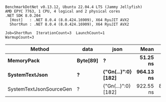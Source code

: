 ```

BenchmarkDotNet v0.13.12, Ubuntu 22.04.4 LTS (Jammy Jellyfish)
AMD EPYC 7763, 1 CPU, 4 logical and 2 physical cores
.NET SDK 8.0.204
  [Host]   : .NET 8.0.4 (8.0.424.16909), X64 RyuJIT AVX2
  ShortRun : .NET 8.0.4 (8.0.424.16909), X64 RyuJIT AVX2

Job=ShortRun  IterationCount=3  LaunchCount=1  
WarmupCount=3  

```
| Method                  | data     | json                | Mean      | Error     | StdDev   | Min       | Max       | Gen0   | Allocated |
|------------------------ |--------- |-------------------- |----------:|----------:|---------:|----------:|----------:|-------:|----------:|
| **MemoryPack**              | **Byte[89]** | **?**                   |  **51.25 ns** |  **1.558 ns** | **0.085 ns** |  **51.17 ns** |  **51.34 ns** | **0.0012** |     **104 B** |
| **SystemTextJson**          | **?**        | **{&quot;Gn(...)&quot;:0} [182]** | **964.13 ns** |  **8.850 ns** | **0.485 ns** | **963.59 ns** | **964.52 ns** |      **-** |     **104 B** |
| SystemTextJsonSourceGen | ?        | {&quot;Gn(...)&quot;:0} [182] | 922.55 ns | 86.534 ns | 4.743 ns | 919.08 ns | 927.95 ns | 0.0010 |     104 B |
